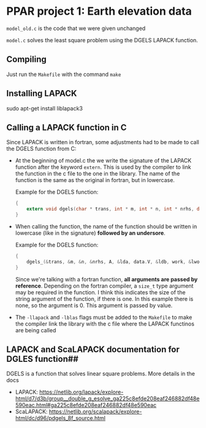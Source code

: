 # PPAR project 1: Earth elevation data #

`model_old.c` is the code that we were given unchanged

`model.c` solves the least square problem using the DGELS LAPACK function.

## Compiling ##

Just run the `Makefile` with the command `make`

## Installing LAPACK ##

sudo apt-get install liblapack3


## Calling a LAPACK function in C ##

Since LAPACK is written in fortran, some adjustments had to be made to call the DGELS function from C:
- At the beginning of model.c the we write the signature of the LAPACK function after the keyword `extern`. This is used by the compiler to link the function in the c file to the one in the library. The name of the function is the same as the original in fortran, but in lowercase.

    Example for the DGELS function: 
    ```C
    {
        extern void dgels(char * trans, int * m, int * n, int * nrhs, double * A, int * lda, double * B, int * ldb, double * work, int * lwork, int * info);
    }
    ```
- When calling the function, the name of the function should be written in lowercase (like in the signature) **followed by an undersore**.

    Example for the DGELS function:
    ```C
    {
        dgels_(&trans, &m, &n, &nrhs, A, &lda, data.V, &ldb, work, &lwork, &info, 0);
    }
    ```
    Since we're talking with a fortran function, **all arguments are passed by reference**.
    Depending on the fortran compiler, a `size_t` type argument may be required in the function. I think this indicates the size of the string argument of the function, if there is one. In this example there is none, so the argument is 0. This argument is passed by value.
- The `-llapack` and `-lblas` flags must be added to the `Makefile` to make the compiler link the library with the c file where the LAPACK functinos are being called

## LAPACK and ScaLAPACK documentation for DGLES function##

DGELS is a function that solves linear square problems. More details in the docs
- LAPACK: https://netlib.org/lapack/explore-html/d7/d3b/group__double_g_esolve_ga225c8efde208eaf246882df48e590eac.html#ga225c8efde208eaf246882df48e590eac
- ScaLAPACK: https://netlib.org/scalapack/explore-html/dc/d96/pdgels_8f_source.html
